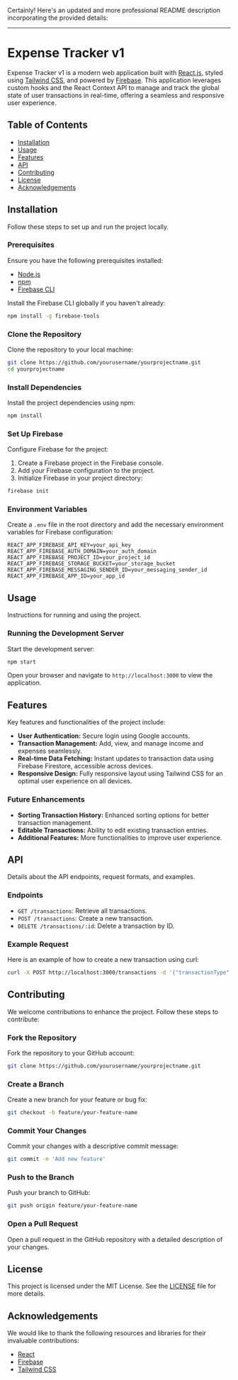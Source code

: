 
Certainly! Here's an updated and more professional README description incorporating the provided details:

---

# Expense Tracker v1

Expense Tracker v1 is a modern web application built with [React.js](https://reactjs.org/), styled using [Tailwind CSS](https://tailwindcss.com/), and powered by [Firebase](https://firebase.google.com/). This application leverages custom hooks and the React Context API to manage and track the global state of user transactions in real-time, offering a seamless and responsive user experience.

## Table of Contents

- [Installation](#installation)
- [Usage](#usage)
- [Features](#features)
- [API](#api)
- [Contributing](#contributing)
- [License](#license)
- [Acknowledgements](#acknowledgements)

## Installation

Follow these steps to set up and run the project locally.

### Prerequisites

Ensure you have the following prerequisites installed:

- [Node.js](https://nodejs.org/)
- [npm](https://www.npmjs.com/)
- [Firebase CLI](https://firebase.google.com/docs/cli)

Install the Firebase CLI globally if you haven't already:

```bash
npm install -g firebase-tools
```

### Clone the Repository

Clone the repository to your local machine:

```bash
git clone https://github.com/yourusername/yourprojectname.git
cd yourprojectname
```

### Install Dependencies

Install the project dependencies using npm:

```bash
npm install
```

### Set Up Firebase

Configure Firebase for the project:

1. Create a Firebase project in the Firebase console.
2. Add your Firebase configuration to the project.
3. Initialize Firebase in your project directory:

```bash
firebase init
```

### Environment Variables

Create a `.env` file in the root directory and add the necessary environment variables for Firebase configuration:

```plaintext
REACT_APP_FIREBASE_API_KEY=your_api_key
REACT_APP_FIREBASE_AUTH_DOMAIN=your_auth_domain
REACT_APP_FIREBASE_PROJECT_ID=your_project_id
REACT_APP_FIREBASE_STORAGE_BUCKET=your_storage_bucket
REACT_APP_FIREBASE_MESSAGING_SENDER_ID=your_messaging_sender_id
REACT_APP_FIREBASE_APP_ID=your_app_id
```

## Usage

Instructions for running and using the project.

### Running the Development Server

Start the development server:

```bash
npm start
```

Open your browser and navigate to `http://localhost:3000` to view the application.

## Features

Key features and functionalities of the project include:

- **User Authentication:** Secure login using Google accounts.
- **Transaction Management:** Add, view, and manage income and expenses seamlessly.
- **Real-time Data Fetching:** Instant updates to transaction data using Firebase Firestore, accessible across devices.
- **Responsive Design:** Fully responsive layout using Tailwind CSS for an optimal user experience on all devices.

### Future Enhancements

- **Sorting Transaction History:** Enhanced sorting options for better transaction management.
- **Editable Transactions:** Ability to edit existing transaction entries.
- **Additional Features:** More functionalities to improve user experience.

## API

Details about the API endpoints, request formats, and examples.

### Endpoints

- `GET /transactions`: Retrieve all transactions.
- `POST /transactions`: Create a new transaction.
- `DELETE /transactions/:id`: Delete a transaction by ID.

### Example Request

Here is an example of how to create a new transaction using curl:

```bash
curl -X POST http://localhost:3000/transactions -d '{"transactionType": "expense", "transactionAmount": 100}'
```

## Contributing

We welcome contributions to enhance the project. Follow these steps to contribute:

### Fork the Repository

Fork the repository to your GitHub account:

```bash
git clone https://github.com/yourusername/yourprojectname.git
```

### Create a Branch

Create a new branch for your feature or bug fix:

```bash
git checkout -b feature/your-feature-name
```

### Commit Your Changes

Commit your changes with a descriptive commit message:

```bash
git commit -m 'Add new feature'
```

### Push to the Branch

Push your branch to GitHub:

```bash
git push origin feature/your-feature-name
```

### Open a Pull Request

Open a pull request in the GitHub repository with a detailed description of your changes.

## License

This project is licensed under the MIT License. See the [LICENSE](LICENSE) file for more details.

## Acknowledgements

We would like to thank the following resources and libraries for their invaluable contributions:

- [React](https://reactjs.org/)
- [Firebase](https://firebase.google.com/)
- [Tailwind CSS](https://tailwindcss.com/)
